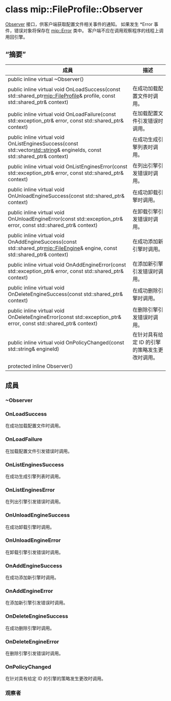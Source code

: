 # <a name="class-mipfileprofileobserver"></a>class mip::FileProfile::Observer 
[Observer](#classmip_1_1_file_profile_1_1_observer) 接口，供客户端获取配置文件相关事件的通知。
如果发生 *Error 事件，错误对象将保存在 [mip::Error](#classmip_1_1_error) 类中。 客户端不应在调用观察程序的线程上调用回引擎。
  
## <a name="summary"></a>“摘要”
 成員                        | 描述                                
--------------------------------|---------------------------------------------
public inline virtual ~Observer()  |  
public inline virtual void OnLoadSuccess(const std::shared_ptr<mip::FileProfile>& profile, const std::shared_ptr<void>& context)  |  在成功加载配置文件时调用。
public inline virtual void OnLoadFailure(const std::exception_ptr& error, const std::shared_ptr<void>& context)  |  在加载配置文件引发错误时调用。
public inline virtual void OnListEnginesSuccess(const std::vector<std::string>& engineIds, const std::shared_ptr<void>& context)  |  在成功生成引擎列表时调用。
public inline virtual void OnListEnginesError(const std::exception_ptr& error, const std::shared_ptr<void>& context)  |  在列出引擎引发错误时调用。
public inline virtual void OnUnloadEngineSuccess(const std::shared_ptr<void>& context)  |  在成功卸载引擎时调用。
public inline virtual void OnUnloadEngineError(const std::exception_ptr& error, const std::shared_ptr<void>& context)  |  在卸载引擎引发错误时调用。
public inline virtual void OnAddEngineSuccess(const std::shared_ptr<mip::FileEngine>& engine, const std::shared_ptr<void>& context)  |  在成功添加新引擎时调用。
public inline virtual void OnAddEngineError(const std::exception_ptr& error, const std::shared_ptr<void>& context)  |  在添加新引擎引发错误时调用。
public inline virtual void OnDeleteEngineSuccess(const std::shared_ptr<void>& context)  |  在成功删除引擎时调用。
public inline virtual void OnDeleteEngineError(const std::exception_ptr& error, const std::shared_ptr<void>& context)  |  在删除引擎引发错误时调用。
public inline virtual void OnPolicyChanged(const std::string& engineId)  |  在针对具有给定 ID 的引擎的策略发生更改时调用。
protected inline Observer()  |  
  
## <a name="members"></a>成員
  
### <a name="observer"></a>~Observer
  
### <a name="onloadsuccess"></a>OnLoadSuccess
在成功加载配置文件时调用。
  
### <a name="onloadfailure"></a>OnLoadFailure
在加载配置文件引发错误时调用。
  
### <a name="onlistenginessuccess"></a>OnListEnginesSuccess
在成功生成引擎列表时调用。
  
### <a name="onlistengineserror"></a>OnListEnginesError
在列出引擎引发错误时调用。
  
### <a name="onunloadenginesuccess"></a>OnUnloadEngineSuccess
在成功卸载引擎时调用。
  
### <a name="onunloadengineerror"></a>OnUnloadEngineError
在卸载引擎引发错误时调用。
  
### <a name="onaddenginesuccess"></a>OnAddEngineSuccess
在成功添加新引擎时调用。
  
### <a name="onaddengineerror"></a>OnAddEngineError
在添加新引擎引发错误时调用。
  
### <a name="ondeleteenginesuccess"></a>OnDeleteEngineSuccess
在成功删除引擎时调用。
  
### <a name="ondeleteengineerror"></a>OnDeleteEngineError
在删除引擎引发错误时调用。
  
### <a name="onpolicychanged"></a>OnPolicyChanged
在针对具有给定 ID 的引擎的策略发生更改时调用。
  
### <a name="observer"></a>观察者
